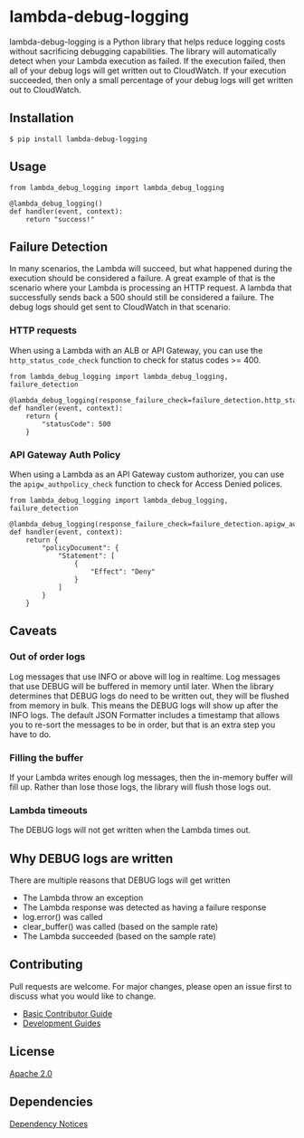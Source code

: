 # lambda-debug-logging

lambda-debug-logging is a Python library that helps reduce logging costs without sacrificing debugging capabilities.  The library will automatically detect when your Lambda execution as failed.  If the execution failed, then all of your debug logs will get written out to CloudWatch.  If your execution succeeded, then only a small percentage of your debug logs will get written out to CloudWatch.

## Installation

```
$ pip install lambda-debug-logging
```

## Usage

```
from lambda_debug_logging import lambda_debug_logging

@lambda_debug_logging()
def handler(event, context):
    return "success!"
```

## Failure Detection

In many scenarios, the Lambda will succeed, but what happened during the execution should be considered a failure.
A great example of that is the scenario where your Lambda is processing an HTTP request.  A lambda that successfully
sends back a 500 should still be considered a failure.  The debug logs should get sent to CloudWatch in that scenario.

### HTTP requests

When using a Lambda with an ALB or API Gateway, you can use the `http_status_code_check` function to check for status codes >= 400.

```
from lambda_debug_logging import lambda_debug_logging, failure_detection

@lambda_debug_logging(response_failure_check=failure_detection.http_status_code_check)
def handler(event, context):
    return {
        "statusCode": 500
    }
```

### API Gateway Auth Policy

When using a Lambda as an API Gateway custom authorizer, you can use the `apigw_authpolicy_check` function to check for Access Denied polices.

```
from lambda_debug_logging import lambda_debug_logging, failure_detection

@lambda_debug_logging(response_failure_check=failure_detection.apigw_authpolicy_check)
def handler(event, context):
    return {
        "policyDocument": {
            "Statement": [
                {
                    "Effect": "Deny"
                }
            ]
        }
    }
```

## Caveats

### Out of order logs

Log messages that use INFO or above will log in realtime.  Log messages that use DEBUG will be buffered in memory until later.
When the library determines that DEBUG logs do need to be written out, they will be flushed from memory in bulk.  This means
the DEBUG logs will show up after the INFO logs.  The default JSON Formatter includes a timestamp that allows you to re-sort
the messages to be in order, but that is an extra step you have to do.

### Filling the buffer

If your Lambda writes enough log messages, then the in-memory buffer will fill up.  Rather than lose those logs, the library
will flush those logs out.

### Lambda timeouts

The DEBUG logs will not get written when the Lambda times out.

## Why DEBUG logs are written

There are multiple reasons that DEBUG logs will get written

- The Lambda throw an exception
- The Lambda response was detected as having a failure response
- log.error() was called
- clear_buffer() was called (based on the sample rate)
- The Lambda succeeded (based on the sample rate)

## Contributing

Pull requests are welcome. For major changes, please open an issue first to discuss what you would like to change.

- [Basic Contributor Guide](CONTRIBUTING.md)
- [Development Guides](docs/devguide.md)

## License

[Apache 2.0](https://www.apache.org/licenses/LICENSE-2.0/)

## Dependencies

[Dependency Notices](NOTICE.md)